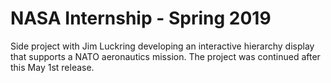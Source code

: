 # NASA Internship - Spring 2019

Side project with Jim Luckring developing an interactive hierarchy display that supports a NATO aeronautics mission. The project was continued after this May 1st release.
